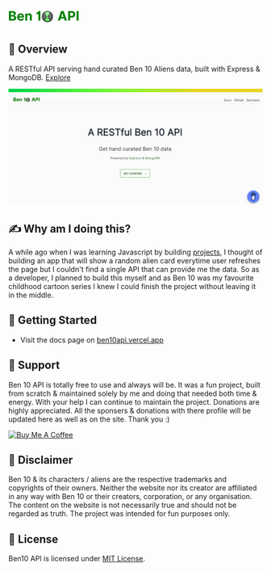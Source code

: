 ![Ben 10 API](https://github.com/AyushSaini00/ben10-REST-API/blob/main/public/logo.png)

## 🎉 Overview

A RESTful API serving hand curated Ben 10 Aliens data, built with Express & MongoDB. [Explore](https://ben10api.vercel.app)

![Ben 10 API Demo](https://github.com/AyushSaini00/ben10-REST-API/blob/main/public/demo.gif)

## ✍ Why am I doing this?

A while ago when I was learning Javascript by building [projects](https://60minutejs.vercel.app/), I thought of building an app that will show a random alien card everytime user refreshes the page but I couldn't find a single API that can provide me the data. So as a developer, I planned to build this myself and as Ben 10 was my favourite childhood cartoon series I knew I could finish the project without leaving it in the middle.

## 🚀 Getting Started

- Visit the docs page on [ben10api.vercel.app](https://ben10api.vercel.app)

## 🙌 Support

Ben 10 API is totally free to use and always will be. It was a fun project, built from scratch & maintained solely by me and doing that needed both time & energy. With your help I can continue to maintain the project. Donations are highly appreciated. All the sponsers & donations with there profile will be updated here as well as on the site. Thank you :)

<a href="https://www.buymeacoffee.com/ayushsaini" target="_blank"><img src="https://cdn.buymeacoffee.com/buttons/v2/default-blue.png" alt="Buy Me A Coffee" height="48" width="176" ></a>

## 📝 Disclaimer

Ben 10 & its characters / aliens are the respective trademarks and copyrights of their owners. Neither the website nor its creator are affiliated in any way with Ben 10 or their creators, corporation, or any organisation. The content on the website is not necessarily true and should not be regarded as truth. The project was intended for fun purposes only.

## 📜 License

Ben10 API is licensed under [MIT License](https://github.com/AyushSaini00/ben10-REST-API/blob/main/LICENSE).

<!-- ## Contributing 🤝
#### This project is open source & you can help it build better. -->
